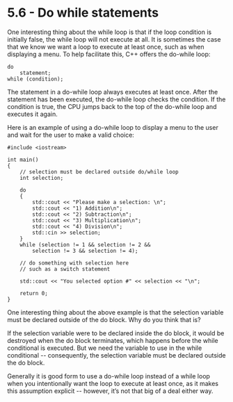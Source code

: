
# 5.6 - Do while statements

One interesting thing about the while loop is that if the loop condition is initially false, the while loop will not execute at all. It is sometimes the case that we know we want a loop to execute at least once, such as when displaying a menu. To help facilitate this, C++ offers the do-while loop:

```
do
    statement;
while (condition);    
```

The statement in a do-while loop always executes at least once. After the statement has been executed, the do-while loop checks the condition. If the condition is true, the CPU jumps back to the top of the do-while loop and executes it again.

Here is an example of using a do-while loop to display a menu to the user and wait for the user to make a valid choice:

```
#include <iostream>

int main()
{
    // selection must be declared outside do/while loop
    int selection;

    do
    {
        std::cout << "Please make a selection: \n";
        std::cout << "1) Addition\n";
        std::cout << "2) Subtraction\n";
        std::cout << "3) Multiplication\n";
        std::cout << "4) Division\n";
        std::cin >> selection;
    }
    while (selection != 1 && selection != 2 &&
        selection != 3 && selection != 4);

    // do something with selection here
    // such as a switch statement

    std::cout << "You selected option #" << selection << "\n";

    return 0;
}
```

One interesting thing about the above example is that the selection variable must be declared outside of the do block. Why do you think that is?

If the selection variable were to be declared inside the do block, it would be destroyed when the do block terminates, which happens before the while conditional is executed. But we need the variable to use in the while conditional -- consequently, the selection variable must be declared outside the do block.

Generally it is good form to use a do-while loop instead of a while loop when you intentionally want the loop to execute at least once, as it makes this assumption explicit -- however, it’s not that big of a deal either way.
